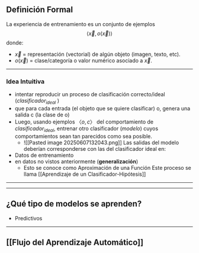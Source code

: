 ## Definición Formal
La experiencia de entrenamiento es un conjunto de ejemplos $$\langle\vec{x},o(\vec{x})\rangle$$donde:
- $\vec{x}$ = representación (vectorial) de algún objeto (imagen, texto, etc).
- $o(\vec{x})$ = clase/categoría o valor numérico asociado a $\vec{x}$. 
***
### Idea Intuitiva
- intentar reproducir un proceso de clasificación correcto/ideal ($clasificador_{ideal}$ )
- que para cada entrada (el objeto que se quiere clasificar) o, genera una salida c (la clase de o)
- Luego, usando ejemplos $〈o, c〉$ del comportamiento de $clasificador_{ideal}$, entrenar otro clasificador ($modelo$) cuyos comportamientos sean tan parecidos como sea posible.
	- ![[Pasted image 20250607132043.png]]
Las salidas del modelo deberían corresponderse con las del clasificador ideal en:
- Datos de entrenamiento
- en datos no vistos anteriormente (**generalización**)
	- Esto se conoce como Aproximación de una Función
Este proceso se llama [[Aprendizaje de un Clasificador-Hipótesis]] 
***

***
## ¿Qué tipo de modelos se aprenden?

- Predictivos
***
## [[Flujo del Aprendizaje Automático]]  
